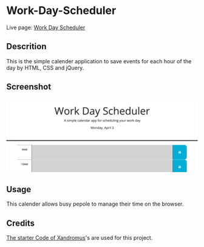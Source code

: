# Work-Day-Scheduler
Live page: [Work Day Scheduler](https://hiroro1989.github.io/Work-Day-Scheduler/)

## Descrition
This is the simple calender application to save events for each hour of the day by HTML, CSS and jQuery.

## Screenshot
![Screenshot](./Assets/screenshot.png)

## Usage
This calender allows busy pepole to manage their time on the browser.

## Credits
[The starter Code of Xandromus](https://github.com/coding-boot-camp/crispy-octo-meme)'s are used for this project.